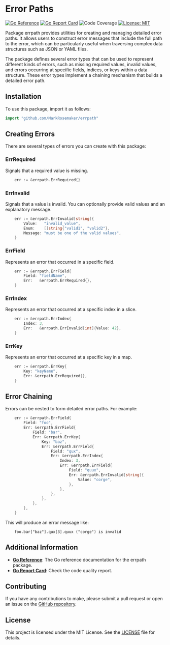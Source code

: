 # Error Paths
[![Go Reference](https://pkg.go.dev/badge/github.com/MarkRosemaker/errpath.svg)](https://pkg.go.dev/github.com/MarkRosemaker/errpath)
[![Go Report Card](https://goreportcard.com/badge/github.com/MarkRosemaker/errpath)](https://goreportcard.com/report/github.com/MarkRosemaker/errpath)
![Code Coverage](https://img.shields.io/badge/coverage-100%25-brightgreen)
[![License: MIT](https://img.shields.io/badge/License-MIT-yellow.svg)](./LICENSE)

Package errpath provides utilities for creating and managing detailed error paths.
It allows users to construct error messages that include the full path to the error,
which can be particularly useful when traversing complex data structures such as JSON
or YAML files.

The package defines several error types that can be used to represent different kinds
of errors, such as missing required values, invalid values, and errors occurring at
specific fields, indices, or keys within a data structure. These error types implement
a chaining mechanism that builds a detailed error path.

## Installation

To use this package, import it as follows:

```go
import "github.com/MarkRosemaker/errpath"
```

## Creating Errors

There are several types of errors you can create with this package:

### ErrRequired

Signals that a required value is missing.

```go
	err := &errpath.ErrRequired{}
```

### ErrInvalid

Signals that a value is invalid. You can optionally provide valid values and an explanatory message.

```go
	err := &errpath.ErrInvalid[string]{
	    Value:   "invalid_value",
	    Enum:    []string{"valid1", "valid2"},
	    Message: "must be one of the valid values",
	}
```

### ErrField

Represents an error that occurred in a specific field.

```go
	err := &errpath.ErrField{
	    Field: "fieldName",
	    Err:   &errpath.ErrRequired{},
	}
```

### ErrIndex

Represents an error that occurred at a specific index in a slice.

```go
	err := &errpath.ErrIndex{
	    Index: 3,
	    Err:   &errpath.ErrInvalid[int]{Value: 42},
	}
```

### ErrKey

Represents an error that occurred at a specific key in a map.

```go
	err := &errpath.ErrKey{
	    Key: "keyName",
	    Err: &errpath.ErrRequired{},
	}
```

## Error Chaining

Errors can be nested to form detailed error paths. For example:

```go
	err := &errpath.ErrField{
	    Field: "foo",
	    Err: &errpath.ErrField{
	        Field: "bar",
	        Err: &errpath.ErrKey{
	            Key: "baz",
	            Err: &errpath.ErrField{
	                Field: "qux",
	                Err: &errpath.ErrIndex{
	                    Index: 3,
	                    Err: &errpath.ErrField{
	                        Field: "quux",
	                        Err: &errpath.ErrInvalid[string]{
	                            Value: "corge",
	                        },
	                    },
	                },
	            },
	        },
	    },
	}
```

This will produce an error message like:

```
	foo.bar["baz"].qux[3].quux ("corge") is invalid
```

## Additional Information

- [**Go Reference**](https://pkg.go.dev/github.com/MarkRosemaker/errpath): The Go reference documentation for the errpath package.
- [**Go Report Card**](https://goreportcard.com/report/github.com/MarkRosemaker/errpath): Check the code quality report.

## Contributing

If you have any contributions to make, please submit a pull request or open an issue on the [GitHub repository](https://github.com/MarkRosemaker/errpath).

## License

This project is licensed under the MIT License. See the [LICENSE](./LICENSE) file for details.

